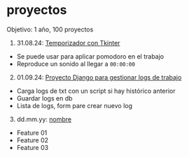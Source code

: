 # proyectos
Objetivo: 1 año, 100 proyectos

1. 31.08.24: [Temporizador con Tkinter](./01/)
  - Se puede usar para aplicar pomodoro en el trabajo
  - Reproduce un sonido al llegar a `00:00:00`
2. 01.09.24: [Proyecto Django para gestionar logs de trabajo](./02/)
  - Carga logs de txt con un script si hay histórico anterior
  - Guardar logs en db
  - Lista de logs, form pare crear nuevo log
3. dd.mm.yy: [nombre](./03/)
  - Feature 01
  - Feature 02
  - Feature 03